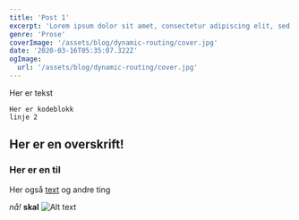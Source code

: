 ```yaml
---
title: 'Post 1'
excerpt: 'Lorem ipsum dolor sit amet, consectetur adipiscing elit, sed do eiusmod tempor incididunt ut labore et dolore magna aliqua. Praesent elementum facilisis leo vel fringilla est ullamcorper eget. At imperdiet dui accumsan sit amet nulla facilities morbi tempus. Praesent elementum facilisis leo vel fringilla. Congue mauris rhoncus aenean vel. Egestas sed tempus urna et pharetra pharetra massa massa ultricies.'
genre: 'Prose'
coverImage: '/assets/blog/dynamic-routing/cover.jpg'
date: '2020-03-16T05:35:07.322Z'
ogImage:
  url: '/assets/blog/dynamic-routing/cover.jpg'
---
```


Her er tekst

```
Her er kodeblokk
linje 2
```

## Her er en overskrift!

### Her er en til

Her også [text](https://www.nrk.no/) og andre ting

*nå!*
**skal**
![Alt text](https://gfx.nrk.no/9UoQgs5-NrkMtKdd_tMAvAzhs67oFptyyMMzEsDdj3kQ.jpg "a title")